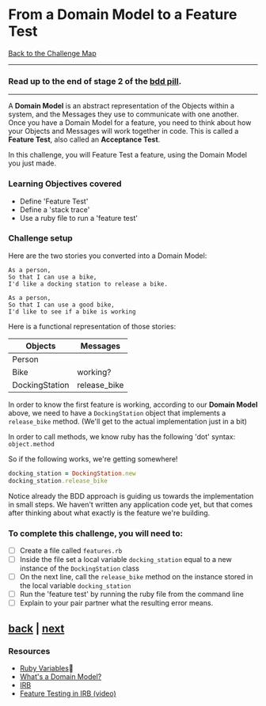 # From a Domain Model to a Feature Test

[Back to the Challenge Map](./_challenge_map.md)

___

### Read up to the end of **stage 2** of the [bdd pill](https://github.com/makersacademy/course/blob/master/pills/bdd_cycle.md).
___

A **Domain Model** is an abstract representation of the Objects within a system, and the Messages they use to communicate with one another. Once you have a Domain Model for a feature, you need to think about how your Objects and Messages will work together in code. This is called a **Feature Test**, also called an **Acceptance Test**.

In this challenge, you will Feature Test a feature, using the Domain Model you just made.

### Learning Objectives covered
- Define 'Feature Test'
- Define a 'stack trace'
- Use a ruby file to run a 'feature test'

### Challenge setup

Here are the two stories you converted into a Domain Model:

```
As a person,
So that I can use a bike,
I'd like a docking station to release a bike.

As a person,
So that I can use a good bike,
I'd like to see if a bike is working
```

Here is a functional representation of those stories:

Objects  | Messages
------------- | -------------
Person  |
Bike  | working?
DockingStation | release_bike

In order to know the first feature is working, according to our **Domain Model** above, we need to have a `DockingStation` object that implements a `release_bike` method. (We'll get to the actual implementation just in a bit)

In order to call methods, we know ruby has the following 'dot' syntax: `object.method`

So if the following works, we're getting somewhere!
```ruby
docking_station = DockingStation.new
docking_station.release_bike
```
Notice already the BDD approach is guiding us towards the implementation in small steps. We haven't written any application code yet, but that comes after thinking about what exactly is the feature we're building.

### To complete this challenge, you will need to:

- [ ] Create a file called  `features.rb`
- [ ] Inside the file set a local variable `docking_station` equal to a new instance of the `DockingStation` class
- [ ] On the next line, call the `release_bike` method on the instance stored in the local variable `docking_station`
- [ ] Run the 'feature test' by running the ruby file from the command line
- [ ] Explain to your pair partner what the resulting error means.

## [back](./working_with_user_stories.md) | [next](./errors_are_good.md)


### Resources

- [Ruby Variables](https://github.com/makersacademy/course/blob/master/pills/variables.md):pill:
- [What's a Domain Model?](http://sjmog.github.io/posts/502_domain-modelling/)
- [IRB](http://ruby-doc.org/stdlib-2.0.0/libdoc/irb/rdoc/IRB.html)
- [Feature Testing in IRB (video)](https://www.youtube.com/watch?v=rShBRLyEccY)
